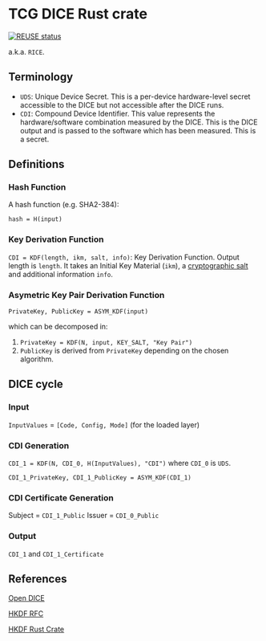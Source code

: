 <!--
SPDX-FileCopyrightText: 2023 Rivos Inc.

SPDX-License-Identifier: Apache-2.0
-->

# TCG DICE Rust crate

[![REUSE status](https://api.reuse.software/badge/github.com/rivosinc/rice)](https://api.reuse.software/info/github.com/rivosinc/rice)

a.k.a. `RICE`.

## Terminology

* `UDS`: Unique Device Secret. This is a per-device hardware-level secret accessible to the DICE but not accessible after the DICE runs.
* `CDI`: Compound Device Identifier. This value represents the hardware/software combination measured by the DICE. This is the DICE output and is passed to the software which has been measured. This is a secret.

## Definitions

### Hash Function

A hash function (e.g. SHA2-384):

`hash = H(input)`

### Key Derivation Function
`CDI = KDF(length, ikm, salt, info)`: Key Derivation Function. Output length is `length`. It takes an Initial Key Material (`ikm`), a [cryptographic salt](https://en.wikipedia.org/wiki/Salt_(cryptography)) and additional information `info`.

### Asymetric Key Pair Derivation Function

`PrivateKey, PublicKey = ASYM_KDF(input)`

which can be decomposed in:

1. `PrivateKey = KDF(N, input, KEY_SALT, "Key Pair")`
2. `PublicKey` is derived from `PrivateKey` depending on the chosen algorithm.

## DICE cycle

### Input

`InputValues` = `[Code, Config, Mode]` (for the loaded layer)

### CDI Generation

`CDI_1 = KDF(N, CDI_0, H(InputValues), "CDI")` where `CDI_0` is `UDS`.

`CDI_1_PrivateKey, CDI_1_PublicKey = ASYM_KDF(CDI_1)`

### CDI Certificate Generation

Subject = `CDI_1_Public`
Issuer = `CDI_0_Public`

### Output

`CDI_1` and `CDI_1_Certificate`

## References

[Open DICE](https://pigweed.googlesource.com/open-dice/+/HEAD/docs/specification.md)

[HKDF RFC](https://www.rfc-editor.org/rfc/rfc5869)

[HKDF Rust Crate](https://docs.rs/hkdf/latest/hkdf/)
